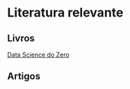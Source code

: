 # Literatura relevante

## Livros
[Data Science do Zero](http://www.altabooks.com.br/data-science-do-zero.html)


## Artigos